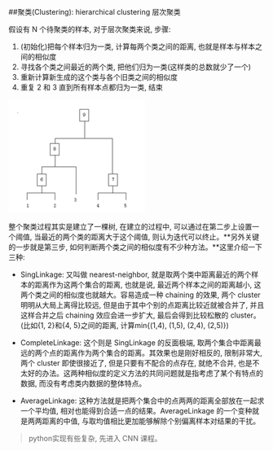 ##聚类(Clustering): hierarchical clustering 层次聚类

假设有 N 个待聚类的样本, 对于层次聚类来说, 步骤:

1. (初始化)把每个样本归为一类, 计算每两个类之间的距离, 也就是样本与样本之间的相似度
2. 寻找各个类之间最近的两个类, 把他们归为一类(这样类的总数就少了一个)
3. 重新计算新生成的这个类与各个旧类之间的相似度
4. 重复 2 和 3 直到所有样本点都归为一类, 结束

![](../pic/hc-00.jpg)


整个聚类过程其实是建立了一棵树, 在建立的过程中, 可以通过在第二步上设置一个阈值, 当最近的两个类的距离大于这个阈值, 则认为迭代可以终止。**另外关键的一步就是第三步, 如何判断两个类之间的相似度有不少种方法。**这里介绍一下三种:

- SingLinkage: 又叫做 nearest-neighbor, 就是取两个类中距离最近的两个样本的距离作为这两个集合的距离, 也就是说, 最近两个样本之间的距离越小, 这两个类之间的相似度也就越大。容易造成一种 chaining 的效果, 两个 cluster 明明从大局上离得比较远, 但是由于其中个别的点距离比较近就被合并了, 并且这样合并之后 chaining 效应会进一步扩大, 最后会得到比较松散的 cluster。(比如{1, 2}和{4, 5}之间的距离, 计算min{(1,4), (1,5), (2,4), (2,5)})

- CompleteLinkage: 这个则是 SingLinkage 的反面极端, 取两个集合中距离最远的两个点的距离作为两个集合的距离。其效果也是刚好相反的, 限制非常大, 两个 cluster 即使很接近了, 但是只要有不配合的点存在, 就绝不合并, 也是不太好的办法。这两种相似度的定义方法的共同问题就是指考虑了某个有特点的数据, 而没有考虑类内数据的整体特点。

- AverageLinkage: 这种方法就是把两个集合中的点两两的距离全部放在一起求一个平均值, 相对也能得到合适一点的结果。AverageLinkage 的一个变种就是两两距离的中值, 与取均值相比更加能够解除个别偏离样本对结果的干扰。

> python实现有些复杂, 先进入 CNN 课程。
